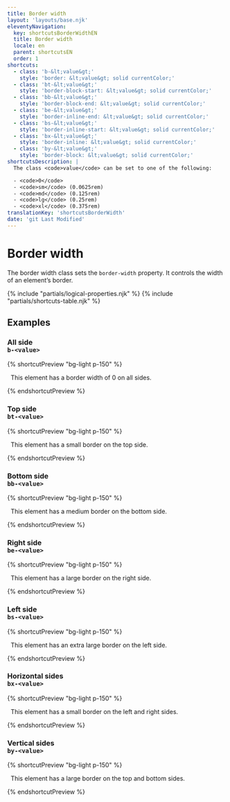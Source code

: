 ```yaml
---
title: Border width
layout: 'layouts/base.njk'
eleventyNavigation:
  key: shortcutsBorderWidthEN
  title: Border width
  locale: en
  parent: shortcutsEN
  order: 1
shortcuts:
  - class: 'b-&lt;value&gt;'
    style: 'border: &lt;value&gt; solid currentColor;'
  - class: 'bt-&lt;value&gt;'
    style: 'border-block-start: &lt;value&gt; solid currentColor;'
  - class: 'bb-&lt;value&gt;'
    style: 'border-block-end: &lt;value&gt; solid currentColor;'
  - class: 'be-&lt;value&gt;'
    style: 'border-inline-end: &lt;value&gt; solid currentColor;'
  - class: 'bs-&lt;value&gt;'
    style: 'border-inline-start: &lt;value&gt; solid currentColor;'
  - class: 'bx-&lt;value&gt;'
    style: 'border-inline: &lt;value&gt; solid currentColor;'
  - class: 'by-&lt;value&gt;'
    style: 'border-block: &lt;value&gt; solid currentColor;'
shortcutsDescription: |
  The class <code>value</code> can be set to one of the following:

  - <code>0</code>
  - <code>sm</code> (0.0625rem)
  - <code>md</code> (0.125rem)
  - <code>lg</code> (0.25rem)
  - <code>xl</code> (0.375rem)
translationKey: 'shortcutsBorderWidth'
date: 'git Last Modified'
---
```


# Border width

The border width class sets the `border-width` property. It controls the width of an element’s border.

{% include "partials/logical-properties.njk" %}
{% include "partials/shortcuts-table.njk" %}

## Examples

### All side<br/>`b-<value>`

{% shortcutPreview "bg-light p-150" %}

<p class="b-0">
  This element has a border width of 0 on all sides.
</p>
{% endshortcutPreview %}

### Top side<br/>`bt-<value>`

{% shortcutPreview "bg-light p-150" %}

<p class="bt-sm">
  This element has a small border on the top side.
</p>
{% endshortcutPreview %}

### Bottom side<br/>`bb-<value>`

{% shortcutPreview "bg-light p-150" %}

<p class="bb-md">
  This element has a medium border on the bottom side.
</p>
{% endshortcutPreview %}

### Right side<br/>`be-<value>`

{% shortcutPreview "bg-light p-150" %}

<p class="be-lg">
  This element has a large border on the right side.
</p>
{% endshortcutPreview %}

### Left side<br/>`bs-<value>`

{% shortcutPreview "bg-light p-150" %}

<p class="bs-xl">
  This element has an extra large border on the left side.
</p>
{% endshortcutPreview %}

### Horizontal sides<br/>`bx-<value>`

{% shortcutPreview "bg-light p-150" %}

<p class="bx-sm">
  This element has a small border on the left and right sides.
</p>
{% endshortcutPreview %}

### Vertical sides<br/>`by-<value>`

{% shortcutPreview "bg-light p-150" %}

<p class="by-lg">
  This element has a large border on the top and bottom sides.
</p>
{% endshortcutPreview %}

